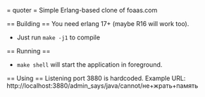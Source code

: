 = quoter =
Simple Erlang-based clone of foaas.com

== Building ==
You need erlang 17+ (maybe R16 will work too).
  * Just run ```make -j1``` to compile

== Running ==
  * ```make shell``` will start the application in foreground.

== Using ==
Listening port 3880 is hardcoded. Example URL: http://localhost:3880/admin_says/java/cannot/не+жрать+память

